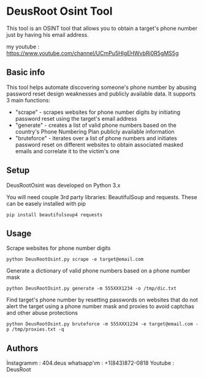 # DeusRoot Osint Tool
This tool is an OSINT tool that allows you to obtain a target's phone number just by having his email address.

 my youtube : https://www.youtube.com/channel/UCmPu5HIgEHWvbRj0R5gMS5g
## Basic info
This tool helps automate discovering someone's phone number by abusing password reset design weaknesses and publicly available data. It supports 3 main functions:

* "scrape" - scrapes websites for phone number digits by initiating password reset using the target's email address
* "generate" - creates a list of valid phone numbers based on the country's Phone Numbering Plan publicly available information
* "bruteforce" - iterates over a list of phone numbers and initiates password reset on different websites to obtain associated masked emails and correlate it to the victim's one

## Setup
DeusRootOsint was developed on Python 3.x

You will need couple 3rd party libraries: BeautifulSoup and requests. These can be easely installed with pip

```
pip install beautifulsoup4 requests
```

## Usage
Scrape websites for phone number digits
```
python DeusRootOsint.py scrape -e target@email.com
```

Generate a dictionary of valid phone numbers based on a phone number mask
```
python DeusRootOsint.py generate -m 555XXX1234 -o /tmp/dic.txt
```
Find target's phone number by resetting passwords on websites that do not alert the target using a phone number mask and proxies to avoid captchas and other abuse protections
```
python DeusRootOsint.py bruteforce -m 555XXX1234 -e target@email.com -p /tmp/proxies.txt -q
```
## Authors
İnstagramım : 404.deus 
whatsapp'ım : +1(843)872-0818
Youtube : DeusRoot